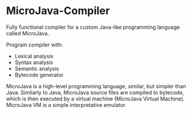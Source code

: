 # MicroJava-Compiler
Fully functional compiler for a custom Java-like programming language called MicroJava.

Program compiler with:
* Lexical analysis
* Syntax analysis
* Semantic analysis
* Bytecode generator

MicroJava is a high-level programming language, similar, but simpler than Java. Similarly to Java, MicroJava source files are compiled to bytecode, which is then executed by a virtual machine (MicroJava Virtual Machine). MicroJava VM is a simple interpretative emulator.
